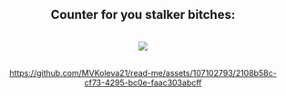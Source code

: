 <div align = "center" > 
  <h2 ><b>Counter for you stalker bitches: </b></h2>
  
  <br><img src="https://profile-counter.glitch.me/MVKoleva21/count.svg"></img><br></br>

 https://github.com/MVKoleva21/read-me/assets/107102793/2108b58c-cf73-4295-bc0e-faac303abcff
 </div>
